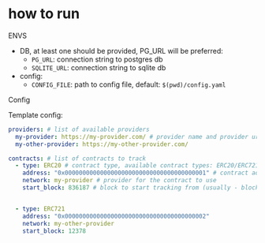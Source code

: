 # how to run

ENVS

- DB, at least one should be provided, PG_URL will be preferred:
    - ```PG_URL```: connection string to postgres db
    - ```SQLITE_URL```: connection string to sqlite db
- config:
    - ```CONFIG_FILE```: path to config file, default: ```$(pwd)/config.yaml```

Config

Template config:
```yaml
providers: # list of available providers
  my-provider: https://my-provider.com/ # provider name and provider url 
  my-other-provider: https://my-other-provider.com/

contracts: # list of contracts to track
  - type: ERC20 # contract type, available contract types: ERC20/ERC721/Bridge
    address: "0x0000000000000000000000000000000000000001" # contract address to track
    network: my-provider # provider for the contract to use
    start_block: 836187 # block to start tracking from (usually - block when contract was deployed)


  - type: ERC721
    address: "0x0000000000000000000000000000000000000002"
    network: my-other-provider 
    start_block: 12378 
```
